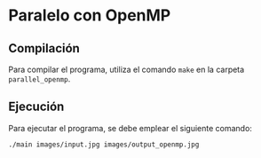 # Paralelo con OpenMP

## Compilación
Para compilar el programa, utiliza el comando `make` en la carpeta `parallel_openmp`.

## Ejecución
Para ejecutar el programa, se debe emplear el siguiente comando:
```bash
./main images/input.jpg images/output_openmp.jpg
